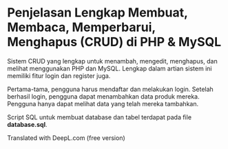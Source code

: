 Penjelasan Lengkap Membuat, Membaca, Memperbarui, Menghapus (CRUD) di PHP & MySQL
========

Sistem CRUD yang lengkap untuk menambah, mengedit, menghapus, dan melihat menggunakan PHP dan MySQL. Lengkap dalam artian sistem ini memiliki fitur login dan register juga.

Pertama-tama, pengguna harus mendaftar dan melakukan login. Setelah berhasil login, pengguna dapat menambahkan data produk mereka. Pengguna hanya dapat melihat data yang telah mereka tambahkan.

Script SQL untuk membuat database dan tabel terdapat pada file **database.sql**.

Translated with DeepL.com (free version)

